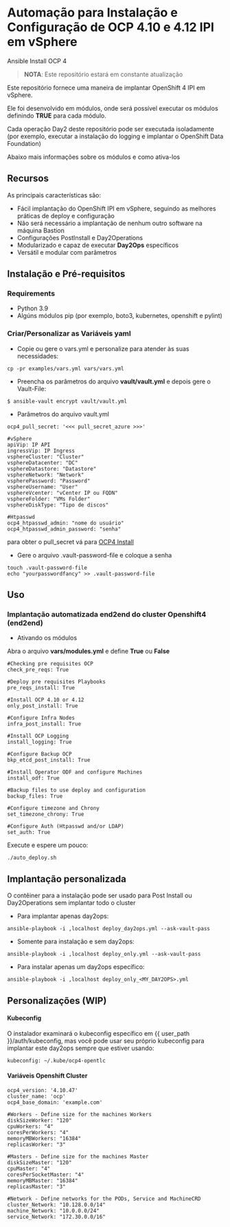 # Automação para Instalação e Configuração de OCP 4.10 e 4.12 IPI em vSphere
Ansible Install OCP 4

> **NOTA**: Este repositório estará em constante atualização

Este repositório fornece uma maneira de implantar OpenShift 4 IPI em vSphere.

Ele foi desenvolvido em módulos, onde será possível executar os módulos definindo **TRUE** para cada módulo.

Cada operação Day2 deste repositório pode ser executada isoladamente (por exemplo, executar a instalação do logging e implantar o OpenShift Data Foundation)

Abaixo mais informações sobre os módulos e como ativa-los

## Recursos

As principais características são:

* Fácil implantação do OpenShift IPI em vSphere, seguindo as melhores práticas de deploy e configuração
* Não será necessário a implantação de nenhum outro software na máquina Bastion
* Configurações PostInstall e Day2Operations
* Modularizado e capaz de executar **Day2Ops** específicos
* Versátil e modular com parâmetros

## Instalação e Pré-requisitos

### Requirements

* Python 3.9
* Algúns módulos pip (por exemplo, boto3, kubernetes, openshift e pylint)

### Criar/Personalizar as Variáveis yaml

* Copie ou gere o vars.yml e personalize para atender às suas necessidades:

```
cp -pr examples/vars.yml vars/vars.yml
```

* Preencha os parâmetros do arquivo **vault/vault.yml** e depois gere o Vault-File:

```
$ ansible-vault encrypt vault/vault.yml
```

* Parâmetros do arquivo vault.yml

```
ocp4_pull_secret: '<<< pull_secret_azure >>>'

#vSphere
apiVip: IP API
ingressVip: IP Ingress
vsphereCluster: "Cluster"
vsphereDatacenter: "DC"
vsphereDatastore: "Datastore"
vsphereNetwork: "Network"
vspherePassword: "Password"
vsphereUsername: "User"
vsphereVcenter: "vCenter IP ou FQDN"
vsphereFolder: "VMs Folder"
vsphereDiskType: "Tipo de discos"

#Htpasswd
ocp4_htpasswd_admin: "nome do usuário"
ocp4_htpasswd_admin_password: "senha"
```

para obter o pull_secret vá para [OCP4 Install](https://cloud.redhat.com/openshift/install)

* Gere o arquivo .vault-password-file e coloque a senha

```
touch .vault-password-file
echo "yourpasswordfancy" >> .vault-password-file
```

## Uso

### Implantação automatizada end2end do cluster Openshift4 (end2end)

* Ativando os módulos

Abra o arquivo **vars/modules.yml** e define **True** ou **False**

```
#Checking pre requisites OCP
check_pre_reqs: True

#Deploy pre requisites Playbooks
pre_reqs_install: True

#Install OCP 4.10 or 4.12
only_post_install: True

#Configure Infra Nodes
infra_post_install: True

#Install OCP Logging
install_logging: True

#Configure Backup OCP
bkp_etcd_post_install: True

#Install Operator ODF and configure Machines 
install_odf: True

#Backup files to use deploy and configuration
backup_files: True

#Configure timezone and Chrony
set_timezone_chrony: True

#Configure Auth (Htpasswd and/or LDAP)
set_auth: True
```
Execute e espere um pouco:

```
./auto_deploy.sh
```

## Implantação personalizada

O contêiner para a instalação pode ser usado para Post Install ou Day2Operations sem implantar todo o cluster

* Para implantar apenas day2ops:

```
ansible-playbook -i ,localhost deploy_day2ops.yml --ask-vault-pass
```

* Somente para instalação e sem day2ops:

```
ansible-playbook -i ,localhost deploy_only.yml --ask-vault-pass
```

* Para instalar apenas um day2ops específico:

```
ansible-playbook -i ,localhost deploy_only_<MY_DAY2OPS>.yml
```

## Personalizações (WIP)

#### Kubeconfig

O instalador examinará o kubeconfig específico em {{ user_path }}/auth/kubeconfig, mas você pode usar
seu próprio kubeconfig para implantar este day2ops sempre que estiver usando:

```
kubeconfig: ~/.kube/ocp4-opentlc
```

#### Variáveis Openshift Cluster

```
ocp4_version: '4.10.47'
cluster_name: 'ocp'
ocp4_base_domain: 'example.com'

#Workers - Define size for the machines Workers
diskSizeWorker: "120"
cpuWorkers: "4"
coresPerWorkers: "4"
memoryMBWorkers: "16384"
replicasWorker: "3"

#Masters - Define size for the machines Master
diskSizeMaster: "120"
cpuMaster: "4"
coresPerSocketMaster: "4"
memoryMBMaster: "16384"
replicasMaster: "3"

#Network - Define networks for the PODs, Service and MachineCRD
cluster_Network: "10.128.0.0/14"
machine_Network: "10.0.0.0/24"
service_Network: "172.30.0.0/16"
```